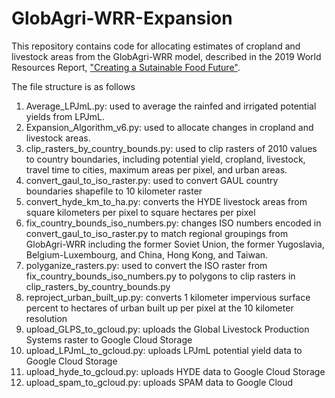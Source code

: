 # GlobAgri-WRR-Expansion
This repository contains code for allocating estimates of cropland and livestock areas from the GlobAgri-WRR model, described in the 2019 World Resources Report, ["Creating a Sutainable Food Future"](https://wrr-food.wri.org/).

The file structure is as follows
1. Average_LPJmL.py: used to average the rainfed and irrigated potential yields from LPJmL.
1. Expansion_Algorithm_v6.py: used to allocate changes in cropland and livestock areas.
1. clip_rasters_by_country_bounds.py: used to clip rasters of 2010 values to country boundaries, including potential yield, cropland, livestock, travel time to cities, maximum areas per pixel, and urban areas.
1. convert_gaul_to_iso_raster.py: used to convert GAUL country boundaries shapefile to 10 kilometer raster 
1. convert_hyde_km_to_ha.py: converts the HYDE livestock areas from square kilometers per pixel to square hectares per pixel
1. fix_country_bounds_iso_numbers.py: changes ISO numbers encoded in convert_gaul_to_iso_raster.py to match regional groupings from GlobAgri-WRR including the former Soviet Union, the former Yugoslavia, Belgium-Luxembourg, and China, Hong Kong, and Taiwan.
1. polyganize_rasters.py: used to convert the ISO raster from fix_country_bounds_iso_numbers.py to polygons to clip rasters in clip_rasters_by_country_bounds.py
1. reproject_urban_built_up.py: converts 1 kilometer impervious surface percent to hectares of urban built up per pixel at the 10 kilometer resolution
1. upload_GLPS_to_gcloud.py: uploads the Global Livestock Production Systems raster to Google Cloud Storage
1. upload_LPJmL_to_gcloud.py: uploads LPJmL potential yield data to Google Cloud Storage
1. upload_hyde_to_gcloud.py: uploads HYDE data to Google Cloud Storage
1. upload_spam_to_gcloud.py: uploads SPAM data to Google Cloud
